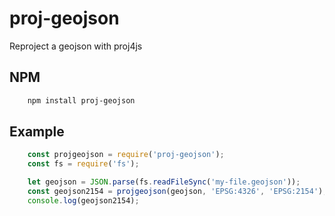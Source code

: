 # proj-geojson
Reproject a geojson with proj4js

## NPM
```sh
    npm install proj-geojson
```

## Example
```js
    const projgeojson = require('proj-geojson');
    const fs = require('fs');

    let geojson = JSON.parse(fs.readFileSync('my-file.geojson'));
    const geojson2154 = projgeojson(geojson, 'EPSG:4326', 'EPSG:2154');
    console.log(geojson2154);
```